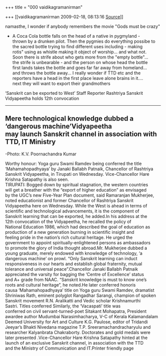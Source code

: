 +++
title = "000 vaidikagramanirman"

+++
[[vaidikagramanirman	2009-02-18, 08:13:16 [Source](https://groups.google.com/g/bvparishat/c/orAX7Ci2KFE)]]



namasthe, I wonder if anybody remembers the movie "Gods must be crazy"  
- A Coca Cola bottle falls on the head of a native in pygmyland -  
thrown by a drunken pilot. Then the pygmies do everything possibe to  
the sacred bottle trying to find different uses including - making  
rotis" using as whistle making it object of worship... and what not.  
Soon there is strife about who gets more from the "empty bottle"...  
the strife is unbearable - and the person on whose head the bottle  
first lands takes the bottle and goes far far away from homeland...  
and throws the bottle away... I really wonder if TTD etc and the  
reporters have a head in the first place leave alone brains in it....  
next they will want to export their grandmothers  
  
  
‘Sanskrit can be exported to West’ Staff Reporter Rashtriya Sanskrit  
Vidyapeetha holds 12th convocation  
  
--------------------------------------------------------------------------------  
Mere technological knowledge dubbed a ‘dangerous machine’Vidyapeetha  
may launch Sanskrit channel in association with TTD, IT Ministry  
--------------------------------------------------------------------------------  
  
-Photo: K.V. Poornachandra Kumar  
  
Worthy honour: Yoga guru Swami Ramdev being conferred the title  
‘Mahamahopadhyaya’ by Janaki Ballabh Patnaik, Chancellor of Rashtriya  
Sanskrit Vidyapeetha, in Tirupati on Wednesday. Vice-Chancellor Hare  
Krishna Satapathy is also seen.  
TIRUPATI: Bogged down by spiritual stagnation, the western countries  
will get a breather with the “export of higher education” as envisaged  
by the UGC’s new Five-Year Plan document, said Ramaranjan Mukherjee,  
noted educationist and former Chancellor of Rashtriya Sanskrit  
Vidyapeetha here on Wednesday. While the West is ahead in terms of  
scientific and technological advancements, it is the component of  
Sanskrit learning that can be exported, he added.In his address at the  
12th convocation of the Vidyapeetha, he recalled the policy of  
National Education 1986, which had described the goal of education as  
production of a new generation burning in scientific insight and  
feeling pride in the nation’s rich cultural heritage. He urged the  
government to appoint spiritually-enlightened persons as ambassadors  
to promote the glory of India thought abroad.Mr. Mukherjee dubbed a  
young graduate, merely endowed with knowledge of technology, ‘a  
dangerous machine’ on prowl. “Only Sanskrit learning can induct  
responsiveness in our hearts and establish global fraternity, mutual  
tolerance and universal peace”.Chancellor Janaki Ballabh Patnaik  
appreciated the varsity for bagging the ‘Centre of Excellence’ status  
and A+ grade from NAAC. “Sanskrit knowledge is must to know one’s  
roots and cultural heritage”, he noted.He later conferred honoris  
causa ‘Mahamahopadhyaya’ title on Yoga guru Swami Ramdev, dramatist  
Shriniwas Rath, eminent polyglot Rangadhar Sarangi, champion of spoken  
Sanskrit movement R.N. Aralikatti and Vedic scholar Krishnamurthi  
Sastri. Titles conferred Similarly, the ‘Vacaspati’ title was  
conferred on civil servant-turned-poet Sitakant Mohapatra, President  
awardee author Mudumbai Narasimhacharya, V-C of Kerala Kalamandalam  
Deemed University for Art and Culture K.G. Paulose, editor of Tridandi  
Jeeyar’s Bhakti Nivedana magazine T.P. Sreeramachandracharyulu and  
researcher Kalyanbrata Chakraborty. Doctorates and gold medals were  
later presented .Vice-Chancellor Hare Krishna Satapathy hinted at the  
launch of an exclusive Sanskrit channel, in association with the TTD  
and the Ministry of Communication and IT.Printer friendly page  

